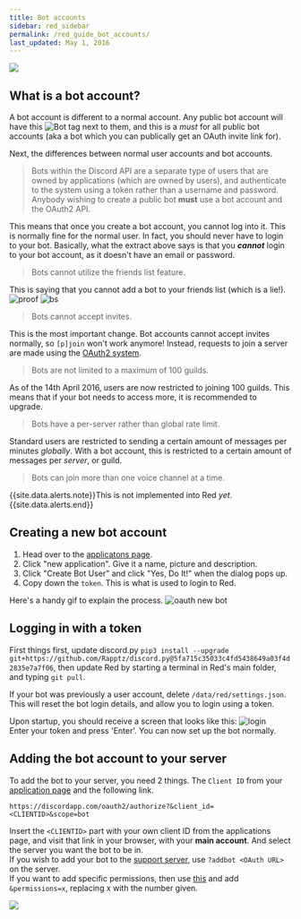```yaml
---
title: Bot accounts
sidebar: red_sidebar
permalink: /red_guide_bot_accounts/
last_updated: May 1, 2016
---
```


![](https://img.shields.io/badge/Guide%20by-fishyfing-blue.svg)

## What is a bot account?

A bot account is different to a normal account. Any public bot account will have this ![Bot tag](https://i.imgur.com/OQufliA.png "Bot Tag") next to them, and this is a *must* for all public bot accounts (aka a bot which you can publically get an OAuth invite link for).  

Next, the differences between normal user accounts and bot accounts.

>Bots within the Discord API are a separate type of users that are owned by applications (which are owned by users), and authenticate to the system using a token rather than a username and password. Anybody wishing to create a public bot **must** use a bot account and the OAuth2 API.

This means that once you create a bot account, you cannot log into it. This is normally fine for the normal user. In fact, you should never have to login to your bot. Basically, what the extract above says is that you ***cannot*** login to your bot account, as it doesn't have an email or password.

>Bots cannot utilize the friends list feature.

This is saying that you cannot add a bot to your friends list (which is a lie!). ![proof](https://i.imgur.com/pagjorI.png)
![bs](http://i.imgur.com/0DSbAs4.gif)

>Bots cannot accept invites.

This is the most important change. Bot accounts cannot accept invites normally, so `[p]join` won't work anymore! Instead, requests to join a server are made using the [OAuth2 system](#adding-the-bot-account-to-your-server).

>Bots are not limited to a maximum of 100 guilds.

As of the 14th April 2016, users are now restricted to joining 100 guilds. This means that if your bot needs to access more, it is recommended to upgrade.

>Bots have a per-server rather than global rate limit.

Standard users are restricted to sending a certain amount of messages per minutes *globally*. With a bot account, this is restricted to a certain amount of messages per *server*, or guild.

>Bots can join more than one voice channel at a time.

{{site.data.alerts.note}}This is not implemented into Red *yet*.{{site.data.alerts.end}}

## Creating a new bot account

1. Head over to the [applicatons page](https://discordapp.com/developers/applications/me).
2. Click "new application". Give it a name, picture and description.
3. Click "Create Bot User" and click "Yes, Do It!" when the dialog pops up.
4. Copy down the `token`. This is what is used to login to Red.

Here's a handy gif to explain the process. ![oauth new bot](http://i.imgur.com/Y2ouW7I.gif)

## Logging in with a token

First things first, update discord.py `pip3 install --upgrade git+https://github.com/Rapptz/discord.py@5fa715c35033c4fd5438649a03f4d2835e7a7f06`, then update Red by starting a terminal in Red's main folder, and typing `git pull`.

If your bot was previously a user account, delete `/data/red/settings.json`. This will reset the bot login details, and allow you to login using a token.

Upon startup, you should receive a screen that looks like this: ![login](https://i.imgur.com/Y21YuDx.png)   
Enter your token and press 'Enter'. You can now set up the bot normally.

## Adding the bot account to your server

To add the bot to your server, you need 2 things. The ``Client ID`` from your [application page](https://discordapp.com/developers/applications/me) and the following link.
```
https://discordapp.com/oauth2/authorize?&client_id=<CLIENTID>&scope=bot
```
Insert the ``<CLIENTID>`` part with your own client ID from the applications page, and visit that link in your browser, with your **main account**. And select the server you want the bot to be in.  
If you wish to add your bot to the [support server](https://discord.gg/0k4npTwMvTpv9wrh), use `?addbot <OAuth URL>` on the server.  
If you want to add specific permissions, then use [this](https://abal.moe/Discord/permissions.html) and add `&permissions=x`, replacing x with the number given.  

![](http://i.imgur.com/OSZkU1k.gif)
